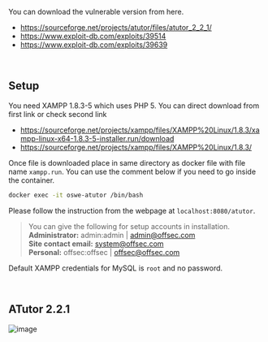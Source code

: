 You can download the vulnerable version from here.

- https://sourceforge.net/projects/atutor/files/atutor_2_2_1/
- https://www.exploit-db.com/exploits/39514
- https://www.exploit-db.com/exploits/39639

<br/>

## Setup

You need XAMPP 1.8.3-5 which uses PHP 5. You can direct download from first link or check second link

- https://sourceforge.net/projects/xampp/files/XAMPP%20Linux/1.8.3/xampp-linux-x64-1.8.3-5-installer.run/download
- https://sourceforge.net/projects/xampp/files/XAMPP%20Linux/1.8.3/

Once file is downloaded place in same directory as docker file with file name `xampp.run`. You can use the comment below if you need
to go inside the container.

```bash
docker exec -it oswe-atutor /bin/bash
```

Please follow the instruction from the webpage at `localhost:8080/atutor`.

> You can give the following for setup accounts in installation.  
> **Administrator:** admin:admin | admin@offsec.com  
> **Site contact email:** system@offsec.com  
> **Personal:** offsec:offsec | offsec@offsec.com  

Default XAMPP credentials for MySQL is `root` and no password.

<br/>

## ATutor 2.2.1

![image](https://github.com/the-robot/OSWE/assets/9334746/b03224fe-f082-453e-b0f4-59ba77b160ff)

